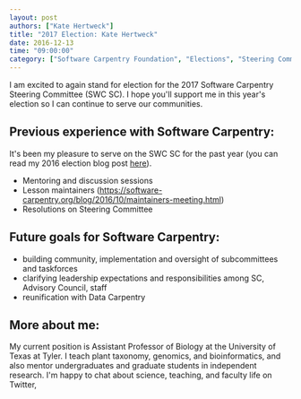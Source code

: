 ```yaml
---
layout: post
authors: ["Kate Hertweck"]
title: "2017 Election: Kate Hertweck"
date: 2016-12-13
time: "09:00:00"
category: ["Software Carpentry Foundation", "Elections", "Steering Committee"]
---
```


I am excited to again stand for election for the 2017 Software Carpentry Steering 
Committee (SWC SC). I hope you'll support me in this year's election so I can continue to 
serve our communities. 

Previous experience with Software Carpentry:
-----
It's been my pleasure to serve on the SWC SC for the past year 
(you can read my 2016 election blog post 
[here](https://software-carpentry.org/blog/2016/01/steering-Hertweck.html)). 
* Mentoring and discussion sessions
* Lesson maintainers (https://software-carpentry.org/blog/2016/10/maintainers-meeting.html)
* Resolutions on Steering Committee

Future goals for Software Carpentry:
-----
* building community, implementation and oversight of subcommittees and taskforces
* clarifying leadership expectations and responsibilities among SC, Advisory Council, staff
* reunification with Data Carpentry

More about me:
-----
My current position is Assistant Professor of Biology at the University of Texas at Tyler. 
I teach plant taxonomy, genomics, and bioinformatics, and also mentor undergraduates and 
graduate students in independent research. I'm happy to chat about science, teaching, and 
faculty life on Twitter, 
